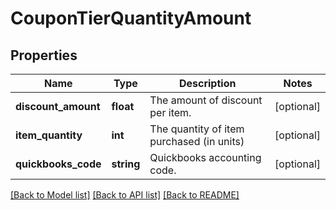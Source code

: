 # CouponTierQuantityAmount

## Properties
Name | Type | Description | Notes
------------ | ------------- | ------------- | -------------
**discount_amount** | **float** | The amount of discount per item. | [optional] 
**item_quantity** | **int** | The quantity of item purchased (in units) | [optional] 
**quickbooks_code** | **string** | Quickbooks accounting code. | [optional] 

[[Back to Model list]](../README.md#documentation-for-models) [[Back to API list]](../README.md#documentation-for-api-endpoints) [[Back to README]](../README.md)


